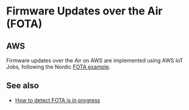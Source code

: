 # Firmware Updates over the Air (FOTA)

## AWS

Firmware updates over the Air on AWS are implemented using AWS IoT Jobs,
following the Nordic
[FOTA example](https://github.com/NordicPlayground/fw-nrfconnect-nrf/tree/master/samples/nrf9160/aws_fota).

## See also

- [How to detect FOTA is in progress](https://github.com/bifravst/cat-tracker-fw/issues/55)
